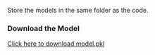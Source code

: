 Store the models in the same folder as the code.

### Download the Model

[Click here to download model.pkl]([https://drive.google.com/your-shareable-link](https://drive.google.com/drive/folders/1I1I00sEVVtV_VybGvrnles6b9SqT7KV7?usp=sharing))
